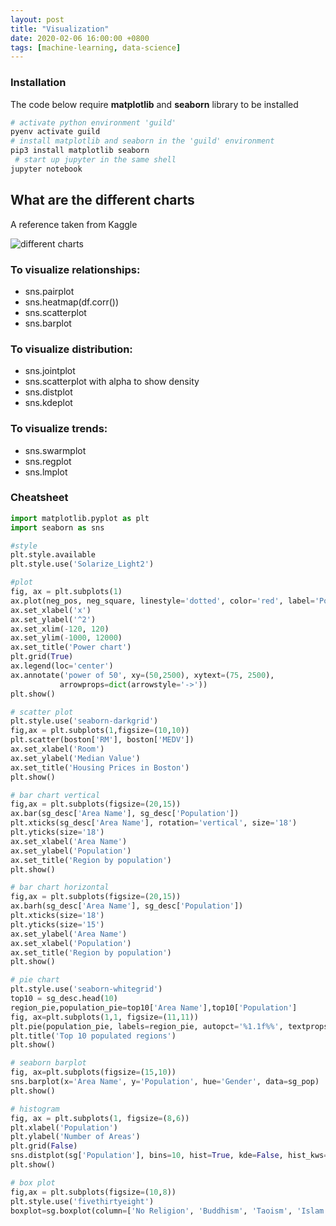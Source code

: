 ```yaml
---
layout: post
title: "Visualization"
date: 2020-02-06 16:00:00 +0800
tags: [machine-learning, data-science]
---
```


### Installation

The code below require **matplotlib** and **seaborn** library to be installed

```bash
# activate python environment 'guild'
pyenv activate guild
# install matplotlib and seaborn in the 'guild' environment
pip3 install matplotlib seaborn
 # start up jupyter in the same shell
jupyter notebook
```

## What are the different charts
A reference taken from Kaggle

![different charts](https://i.imgur.com/2VmgDnF.png)

### To visualize relationships:
- sns.pairplot
- sns.heatmap(df.corr())
- sns.scatterplot
- sns.barplot

### To visualize distribution:
- sns.jointplot
- sns.scatterplot with alpha to show density
- sns.distplot
- sns.kdeplot

### To visualize trends:
- sns.swarmplot
- sns.regplot
- sns.lmplot

### Cheatsheet

```python
import matplotlib.pyplot as plt
import seaborn as sns

#style
plt.style.available
plt.style.use('Solarize_Light2')

#plot
fig, ax = plt.subplots(1)
ax.plot(neg_pos, neg_square, linestyle='dotted', color='red', label='Power of 2')
ax.set_xlabel('x')
ax.set_ylabel('^2')
ax.set_xlim(-120, 120)
ax.set_ylim(-1000, 12000)
ax.set_title('Power chart')
plt.grid(True)
ax.legend(loc='center')
ax.annotate('power of 50', xy=(50,2500), xytext=(75, 2500),
           arrowprops=dict(arrowstyle='->'))
plt.show()

# scatter plot
plt.style.use('seaborn-darkgrid')
fig,ax = plt.subplots(1,figsize=(10,10))
plt.scatter(boston['RM'], boston['MEDV'])
ax.set_xlabel('Room')
ax.set_ylabel('Median Value')
ax.set_title('Housing Prices in Boston')
plt.show()

# bar chart vertical
fig,ax = plt.subplots(figsize=(20,15))
ax.bar(sg_desc['Area Name'], sg_desc['Population'])
plt.xticks(sg_desc['Area Name'], rotation='vertical', size='18')
plt.yticks(size='18')
ax.set_xlabel('Area Name')
ax.set_ylabel('Population')
ax.set_title('Region by population')
plt.show()

# bar chart horizontal
fig,ax = plt.subplots(figsize=(20,15))
ax.barh(sg_desc['Area Name'], sg_desc['Population'])
plt.xticks(size='18')
plt.yticks(size='15')
ax.set_ylabel('Area Name')
ax.set_xlabel('Population')
ax.set_title('Region by population')
plt.show()

# pie chart
plt.style.use('seaborn-whitegrid')
top10 = sg_desc.head(10)
region_pie,population_pie=top10['Area Name'],top10['Population']
fig, ax=plt.subplots(1,1, figsize=(11,11))
plt.pie(population_pie, labels=region_pie, autopct='%1.1f%%', textprops=dict(size="15"))
plt.title('Top 10 populated regions')
plt.show()

# seaborn barplot
fig, ax=plt.subplots(figsize=(15,10))
sns.barplot(x='Area Name', y='Population', hue='Gender', data=sg_pop)
plt.show()

# histogram
fig, ax = plt.subplots(1, figsize=(8,6))
plt.xlabel('Population')
plt.ylabel('Number of Areas')
plt.grid(False)
sns.distplot(sg['Population'], bins=10, hist=True, kde=False, hist_kws={'edgecolor':'black'})
plt.show()

# box plot
fig,ax = plt.subplots(figsize=(10,8))
plt.style.use('fivethirtyeight')
boxplot=sg.boxplot(column=['No Religion', 'Buddhism', 'Taoism', 'Islam', 'Hinduism', 'Catholic', 'Other Christians'], figsize=(10,10))
```
